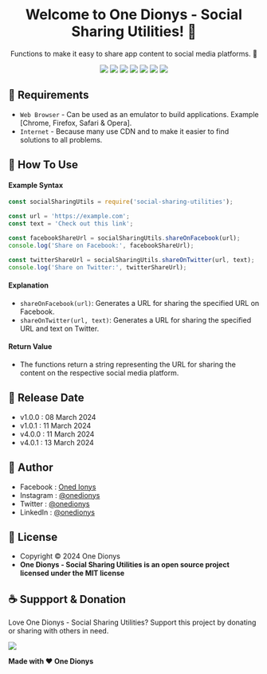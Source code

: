 <h1 align="center">Welcome to One Dionys - Social Sharing Utilities! 👋 </h1>

<p align="center">Functions to make it easy to share app content to social media platforms. 💖 </p>

<p align="center">
<img src="https://img.shields.io/github/contributors/onedionys/onedionys-social-sharing-utilities?style=flat-square">
<img src="https://img.shields.io/github/issues/onedionys/onedionys-social-sharing-utilities?style=flat-square">
<img src="https://img.shields.io/github/stars/onedionys/onedionys-social-sharing-utilities?style=flat-square"> 
<img src="https://img.shields.io/github/forks/onedionys/onedionys-social-sharing-utilities?style=flat-square">
<img src="https://img.shields.io/github/last-commit/onedionys/onedionys-social-sharing-utilities.svg?style=flat-square">
<img src="https://img.shields.io/github/languages/code-size/onedionys/onedionys-social-sharing-utilities?style=flat-square">
<img src="https://img.shields.io/github/license/onedionys/onedionys-social-sharing-utilities?style=flat-square">
</p>

## 💾 Requirements

* `Web Browser` - Can be used as an emulator to build applications. Example [Chrome, Firefox, Safari & Opera].
* `Internet` - Because many use CDN and to make it easier to find solutions to all problems.

## 🎯 How To Use

#### Example Syntax

```javascript
const socialSharingUtils = require('social-sharing-utilities');

const url = 'https://example.com';
const text = 'Check out this link';

const facebookShareUrl = socialSharingUtils.shareOnFacebook(url);
console.log('Share on Facebook:', facebookShareUrl);

const twitterShareUrl = socialSharingUtils.shareOnTwitter(url, text);
console.log('Share on Twitter:', twitterShareUrl);
```

#### Explanation

* `shareOnFacebook(url)`: Generates a URL for sharing the specified URL on Facebook.
* `shareOnTwitter(url, text)`: Generates a URL for sharing the specified URL and text on Twitter.

#### Return Value

* The functions return a string representing the URL for sharing the content on the respective social media platform.

## 📆 Release Date

* v1.0.0 : 08 March 2024
* v1.0.1 : 11 March 2024
* v4.0.0 : 11 March 2024
* v4.0.1 : 13 March 2024

## 🧑 Author

* Facebook : <a href="https://www.facebook.com/theonedionys"> Oned Ionys</a>
* Instagram : <a href="https://www.instagram.com/onedionys/"> @onedionys</a>
* Twitter : <a href="https://twitter.com/onedionys"> @onedionys</a>
* LinkedIn :  <a href="https://www.linkedin.com/in/onedionys/"> @onedionys</a>

## 📝 License

* Copyright © 2024 One Dionys
* **One Dionys - Social Sharing Utilities is an open source project licensed under the MIT license**

## ☕️ Suppport & Donation

Love One Dionys - Social Sharing Utilities? Support this project by donating or sharing with others in need.

<a href="https://www.buymeacoffee.com/onedionys"><img src="https://img.shields.io/badge/Buy_Me_A_Coffee-FFDD00?style=for-the-badge&logo=buy-me-a-coffee&logoColor=black"/> </a>

**Made with ❤️ One Dionys**
